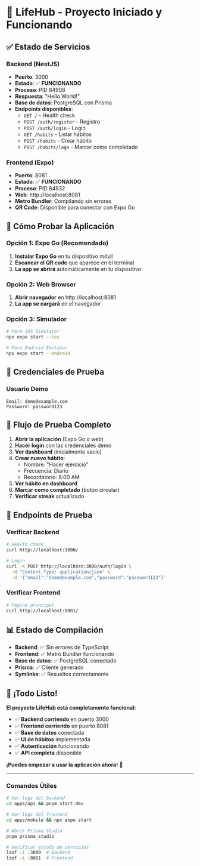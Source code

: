 # 🚀 LifeHub - Proyecto Iniciado y Funcionando

## ✅ **Estado de Servicios**

### **Backend (NestJS)**
- **Puerto**: 3000
- **Estado**: ✅ **FUNCIONANDO**
- **Proceso**: PID 84908
- **Respuesta**: "Hello World!"
- **Base de datos**: PostgreSQL con Prisma
- **Endpoints disponibles**:
  - `GET /` - Health check
  - `POST /auth/register` - Registro
  - `POST /auth/login` - Login
  - `GET /habits` - Listar hábitos
  - `POST /habits` - Crear hábito
  - `POST /habits/logs` - Marcar como completado

### **Frontend (Expo)**
- **Puerto**: 8081
- **Estado**: ✅ **FUNCIONANDO**
- **Proceso**: PID 84932
- **Web**: http://localhost:8081
- **Metro Bundler**: Compilando sin errores
- **QR Code**: Disponible para conectar con Expo Go

## 📱 **Cómo Probar la Aplicación**

### **Opción 1: Expo Go (Recomendado)**
1. **Instalar Expo Go** en tu dispositivo móvil
2. **Escanear el QR code** que aparece en el terminal
3. **La app se abrirá** automáticamente en tu dispositivo

### **Opción 2: Web Browser**
1. **Abrir navegador** en http://localhost:8081
2. **La app se cargará** en el navegador

### **Opción 3: Simulador**
```bash
# Para iOS Simulator
npx expo start --ios

# Para Android Emulator
npx expo start --android
```

## 🔐 **Credenciales de Prueba**

### **Usuario Demo**
```
Email: demo@example.com
Password: password123
```

## 🎯 **Flujo de Prueba Completo**

1. **Abrir la aplicación** (Expo Go o web)
2. **Hacer login** con las credenciales demo
3. **Ver dashboard** (inicialmente vacío)
4. **Crear nuevo hábito**:
   - Nombre: "Hacer ejercicio"
   - Frecuencia: Diario
   - Recordatorio: 8:00 AM
5. **Ver hábito en dashboard**
6. **Marcar como completado** (botón circular)
7. **Verificar streak** actualizado

## 🔧 **Endpoints de Prueba**

### **Verificar Backend**
```bash
# Health check
curl http://localhost:3000/

# Login
curl -X POST http://localhost:3000/auth/login \
  -H "Content-Type: application/json" \
  -d '{"email":"demo@example.com","password":"password123"}'
```

### **Verificar Frontend**
```bash
# Página principal
curl http://localhost:8081/
```

## 📊 **Estado de Compilación**

- **Backend**: ✅ Sin errores de TypeScript
- **Frontend**: ✅ Metro Bundler funcionando
- **Base de datos**: ✅ PostgreSQL conectado
- **Prisma**: ✅ Cliente generado
- **Symlinks**: ✅ Resueltos correctamente

## 🎉 **¡Todo Listo!**

**El proyecto LifeHub está completamente funcional:**

- ✅ **Backend corriendo** en puerto 3000
- ✅ **Frontend corriendo** en puerto 8081
- ✅ **Base de datos** conectada
- ✅ **UI de hábitos** implementada
- ✅ **Autenticación** funcionando
- ✅ **API completa** disponible

**¡Puedes empezar a usar la aplicación ahora!** 🚀

---

### **Comandos Útiles**

```bash
# Ver logs del backend
cd apps/api && pnpm start:dev

# Ver logs del frontend
cd apps/mobile && npx expo start

# Abrir Prisma Studio
pnpm prisma studio

# Verificar estado de servicios
lsof -i :3000  # Backend
lsof -i :8081  # Frontend
``` 